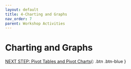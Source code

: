 ```yaml
---
layout: default
title: 4-Charting and Graphs
nav_order: 7
parent: Workshop Activities
---
```

# Charting and Graphs 

[NEXT STEP: Pivot Tables and Pivot Charts](pivot-tables-charts.html){: .btn .btn-blue }
